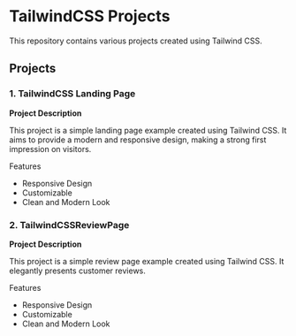 # TailwindCSS Projects
This repository contains various projects created using Tailwind CSS.
## Projects
### 1. TailwindCSS Landing Page
<b>Project Description</b>
<p>This project is a simple landing page example created using Tailwind CSS. It aims to provide a modern and responsive design, making a strong first impression on visitors.</p>

Features
<ul><li>Responsive Design</li>
<li>Customizable</li>
<li>Clean and Modern Look </li></ul>

### 2. TailwindCSSReviewPage
<b>Project Description</b>
<p>This project is a simple review page example created using Tailwind CSS. It elegantly presents customer reviews.</p>

Features
<ul><li>Responsive Design</li>
<li>Customizable</li>
<li>Clean and Modern Look </li></ul>
